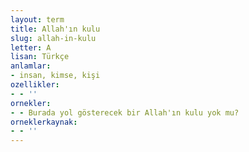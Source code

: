 ```yaml
---
layout: term
title: Allah'ın kulu
slug: allah-in-kulu
letter: A
lisan: Türkçe
anlamlar:
- insan, kimse, kişi
ozellikler:
- - ''
ornekler:
- - Burada yol gösterecek bir Allah'ın kulu yok mu?
orneklerkaynak:
- - ''
---
```

